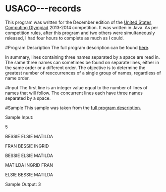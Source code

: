 # USACO---records
This program was written for the December edition of the [United States Computing Olympiad](usaco.org) 2013-2014 competition.  It was written in Java.  As per competition rules, after this program and two others were simultaneously released, I had four hours to complete as much as I could. 

#Program Description
 The full program description can be found [here](http://usaco.org/index.php?page=viewproblem2&cpid=358).  

In summary, lines containing three names separated by a space are read in.  The same three names can sometimes be found on separate lines, either in the same order or a different order.  The objective is to determine the greatest number of reoccurrences of a single group of names, regardless of name order. 

#Input
The first line is an integer value equal to the number of lines of names that will follow.  The concurrent lines each have three names separated by a space.  

#Sample
This sample was taken from the [full program description](http://usaco.org/index.php?page=viewproblem2&cpid=358).  

Sample Input:

5

BESSIE ELSIE MATILDA

FRAN BESSIE INGRID

BESSIE ELSIE MATILDA 

MATILDA INGRID FRAN 

ELSIE BESSIE MATILDA

Sample Output: 
3

